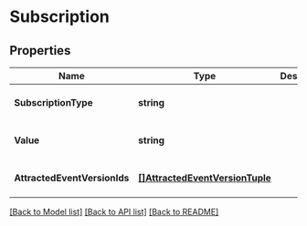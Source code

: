 # Subscription

## Properties
Name | Type | Description | Notes
------------ | ------------- | ------------- | -------------
**SubscriptionType** | **string** |  | [optional] [default to null]
**Value** | **string** |  | [optional] [default to null]
**AttractedEventVersionIds** | [**[]AttractedEventVersionTuple**](AttractedEventVersionTuple.md) |  | [optional] [default to null]

[[Back to Model list]](../README.md#documentation-for-models) [[Back to API list]](../README.md#documentation-for-api-endpoints) [[Back to README]](../README.md)

